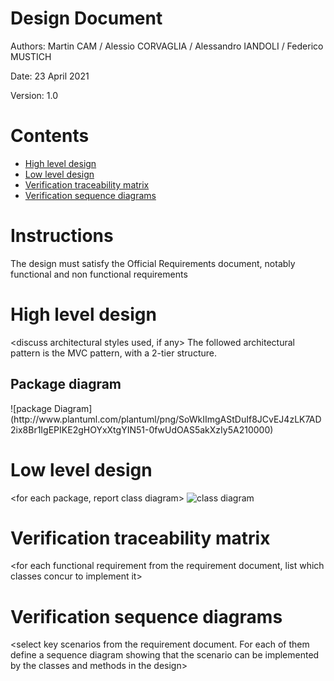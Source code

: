 # Design Document 


Authors: Martin CAM / Alessio CORVAGLIA / Alessandro IANDOLI / Federico MUSTICH

Date: 23 April 2021

Version: 1.0


# Contents

- [High level design](#package-diagram)
- [Low level design](#class-diagram)
- [Verification traceability matrix](#verification-traceability-matrix)
- [Verification sequence diagrams](#verification-sequence-diagrams)

# Instructions

The design must satisfy the Official Requirements document, notably functional and non functional requirements

# High level design 

<discuss architectural styles used, if any>
The followed architectural pattern is the MVC pattern, with a 2-tier structure. 

## Package diagram
<report package diagram>
![package Diagram](http://www.plantuml.com/plantuml/png/SoWkIImgAStDuIf8JCvEJ4zLK7AD2ix8Br1IgEPIKE2gHOYxXtgYIN51-0fwUdOAS5akXzIy5A210000)




# Low level design

<for each package, report class diagram>
![class diagram](http://www.plantuml.com/plantuml/png/bLEnZjim3Dtr5OJ70dTeraxNfZSOAD33DRTq4oGc4I9BBaMtC8B-UotHDXGu7IwBAOfyxv5wUKgiYOVEA-DrIl3yyySvzce-lIKakAfX-hIsV8BkKFNJtPz8Lb7qgFug9LtGx1fuWEP3KneNa1UATZ1y67kyAfX-lIJsqM8vMqo6NCykXldU6Nn1UWkEfS0b4uV0hvgb8qJ6LA9VWmxiUBohec9UnSJaCX685EsIn_PhYKcRonnw_8r-YYVGjQ7v-FWeoBkxoD_98XNOIBRiQpF9AXOWiUOXPO8Agf9Uq9GIq9mGtjldsG-9OuTKPZ5o4688kfDLPGgf_XP7xNdSQxBpz6OAfHpww0BBIgTQTmfeSsVTKozWfTvklUPH2_U1T4ZQL9kVCdEYjI2llBmkkrcxYOb5dHux3BBkZI4g-UkihyW3XOfLI3Vfrhw3EiDl4A29v4ukQ9_dFpXpGRvNHIMLQvQYR6BmUEHFq9WpcWku8_0PPs_0CH8axH5uNHMu107HecsMIGLCnkCIj-NbjkzIoTbU2imjw7DW6k5Q6_T_VgqxL1LNrfqPwgN8fVYgjirjqUuM0HQHdqtnm9SOBw3gmyFoDtd2O8VE_mC0)









# Verification traceability matrix

\<for each functional requirement from the requirement document, list which classes concur to implement it>











# Verification sequence diagrams 
\<select key scenarios from the requirement document. For each of them define a sequence diagram showing that the scenario can be implemented by the classes and methods in the design>

